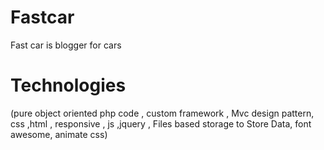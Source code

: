 # Fastcar
Fast car is blogger for cars 



# Technologies 

(pure object oriented php code , custom framework , Mvc design pattern,
css ,html , responsive , js ,jquery , Files based storage to Store Data, font awesome,
animate css)
